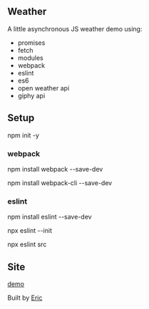 ## Weather

A little asynchronous JS weather demo using:
- promises
- fetch
- modules
- webpack
- eslint
- es6
- open weather api
- giphy api


## Setup

npm init -y

### webpack
npm install webpack --save-dev

npm install webpack-cli --save-dev

### eslint
npm install eslint --save-dev

npx eslint --init

npx eslint src


## Site
[demo](https://eri-b.github.io/weather-demo/)

Built by [Eric](https://github.com/eri-b)
